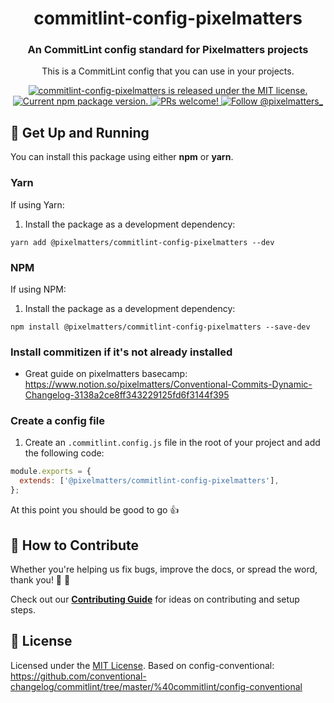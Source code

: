 <h1 align="center">
  commitlint-config-pixelmatters
</h1>

<h3 align="center">
  An CommitLint config standard for Pixelmatters projects
</h3>

<p align="center">
This is a CommitLint config that you can use in your projects.
</p>

<p align="center">
  <a href="https://github.com/Pixelmatters/commitlint-config-pixelmatters/blob/master/LICENSE">
    <img src="https://img.shields.io/badge/license-MIT-blue.svg" alt="commitlint-config-pixelmatters is released under the MIT license." />
  </a>
  <a href="https://www.npmjs.com/package/@pixelmatters/commitlint-config-pixelmatters">
    <img src="https://img.shields.io/npm/v/@pixelmatters/commitlint-config-pixelmatters.svg" alt="Current npm package version." />
  </a>
  <a href="https://github.com/Pixelmatters/commitlint-config-pixelmatters/blob/master/CONTRIBUTING.md">
    <img src="https://img.shields.io/badge/PRs-welcome-brightgreen.svg" alt="PRs welcome!" />
  </a>
  <a href="https://twitter.com/intent/follow?screen_name=pixelmatters_">
    <img src="https://img.shields.io/twitter/follow/pixelmatters_.svg?label=Follow%20@pixelmatters_" alt="Follow @pixelmatters_" />
  </a>
</p>

## 🚀 Get Up and Running

You can install this package using either **npm** or **yarn**.

### **Yarn**

If using Yarn:

1. Install the package as a development dependency:

```shell
yarn add @pixelmatters/commitlint-config-pixelmatters --dev
```


### **NPM**

If using NPM:

1. Install the package as a development dependency:

```shell
npm install @pixelmatters/commitlint-config-pixelmatters --save-dev
```

### Install commitizen if it's not already installed
- Great guide on pixelmatters basecamp: https://www.notion.so/pixelmatters/Conventional-Commits-Dynamic-Changelog-3138a2ce8ff343229125fd6f3144f395


### Create a config file
1. Create an `.commitlint.config.js`  file in the root of your project and add the following code:
``` js
module.exports = {
  extends: ['@pixelmatters/commitlint-config-pixelmatters'],
};
```

At this point you should be good to go 👍

## 🤝 How to Contribute

Whether you're helping us fix bugs, improve the docs, or spread the word, thank you! 💪 🧡

Check out our [**Contributing Guide**](https://github.com/Pixelmatters/commitlint-config-pixelmatters/blob/master/CONTRIBUTING.md) for ideas on contributing and setup steps.

## :memo: License

Licensed under the [MIT License](./LICENSE). Based on config-conventional: https://github.com/conventional-changelog/commitlint/tree/master/%40commitlint/config-conventional